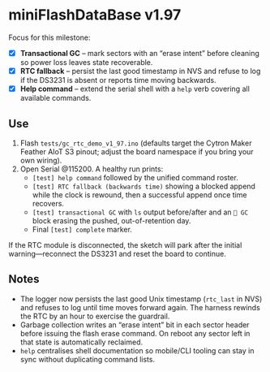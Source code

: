 # miniFlashDataBase v1.97

Focus for this milestone:

- [x] **Transactional GC** – mark sectors with an “erase intent” before cleaning
  so power loss leaves state recoverable.
- [x] **RTC fallback** – persist the last good timestamp in NVS and refuse to log
  if the DS3231 is absent or reports time moving backwards.
- [x] **Help command** – extend the serial shell with a `help` verb covering all
  available commands.

## Use

1. Flash `tests/gc_rtc_demo_v1_97.ino` (defaults target the Cytron Maker Feather
   AIoT S3 pinout; adjust the board namespace if you bring your own wiring).
2. Open Serial @115200. A healthy run prints:
   - `[test] help command` followed by the unified command roster.
   - `[test] RTC fallback (backwards time)` showing a blocked append while the
     clock is rewound, then a successful append once time recovers.
   - `[test] transactional GC` with `ls` output before/after and an `🧹 GC`
     block erasing the pushed, out-of-retention day.
   - Final `[test] complete` marker.

If the RTC module is disconnected, the sketch will park after the initial
warning—reconnect the DS3231 and reset the board to continue.

## Notes

- The logger now persists the last good Unix timestamp (`rtc_last` in NVS) and
  refuses to log until time moves forward again. The harness rewinds the RTC by
  an hour to exercise the guardrail.
- Garbage collection writes an “erase intent” bit in each sector header before
  issuing the flash erase command. On reboot any sector left in that state is
  automatically reclaimed.
- `help` centralises shell documentation so mobile/CLI tooling can stay in sync
  without duplicating command lists.
